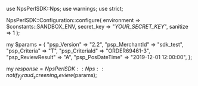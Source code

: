 use NpsPerlSDK::Nps;
use warnings;
use strict;

NpsPerlSDK::Configuration::configure( 
    environment => $constants::SANDBOX_ENV,
    secret_key => "_YOUR_SECRET_KEY_",
    sanitize => 1 
    );

my $params = {
    "psp_Version" => "2.2",
    "psp_MerchantId" => "sdk_test",
    "psp_Criteria" => "T",
    "psp_CriteriaId" => "ORDER69461-3",
    "psp_ReviewResult" => "A",
    "psp_PosDateTime" => "2019-12-01 12:00:00",
};

my $response = NpsPerlSDK::Nps::notify_fraud_screening_review($params);